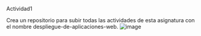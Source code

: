 Actividad1

Crea un repositorio para subir todas las actividades de esta asignatura con el
nombre despliegue-de-aplicaciones-web.
![image](https://github.com/StefanoNegroni/despliegue-de-aplicaciones-web/assets/144775884/01ccdf68-b73d-402c-a5ae-576b73473de6)
